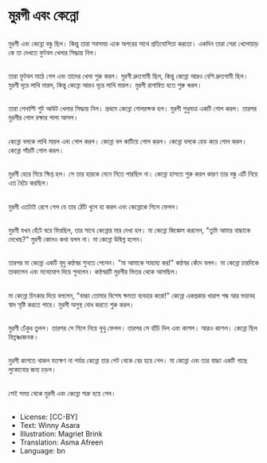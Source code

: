 # মুরগী এবং কেন্নো

##
মুরগী এবং কেন্নো বন্ধু ছিল। কিন্তু তারা সবসময় একে অপরের সাথে প্রতিযোগিতা করতো। একদিন তারা সেরা খেলোয়াড় কে তা দেখতে ফুটবল খেলার সিদ্ধান্ত নিল।

##
তারা ফুটবল মাঠে গেল এবং তাদের খেলা শুরু করল। মুরগী দ্রুতগামী ছিল, কিন্তু কেন্নো আরও বেশি দ্রুতগামী ছিল। মুরগী দূরে লাথি মারল, কিন্তু কেন্নো আরও দূরে লাথি মারল। মুরগী রাগান্বিত হতে শুরু করল।

##
তারা পেনাল্টি শুট আউট খেলার সিদ্ধান্ত নিল। প্রথমে কেন্নো গোলরক্ষক হল। মুরগী শুধুমাত্র একটি গোল করল। তারপর মুরগীর গোল রক্ষার পালা আসল।

##
কেন্নো বলকে লাথি মারল এবং গোল করল। কেন্নো বল কাটিয়ে গোল করল। কেন্নো বলকে হেড করে গোল করল। কেন্নো পাঁচটি গোল করল।

##
মুরগী হেরে গিয়ে ক্ষিপ্ত হল। সে তার হারকে মেনে নিতে পারছিল না। কেন্নো হাসতে শুরু করল কারণ তার বন্ধু এটি নিয়ে এত হৈচৈ করছিল।

##
মুরগী এতটাই রেগে গেল যে তার ঠোঁট খুলে হা করল এবং কেন্নোকে গিলে ফেলল।

##
মুরগী যখন হেঁটে ঘরে ফিরছিল, তার সাথে কেন্নোর মার দেখা হল। মা কেন্নো জিজ্ঞেস করলেন, "তুমি আমার বাচ্চাকে দেখেছ?" মুরগী কোনও কথা বলল না। মা কেন্নো উদ্বিগ্ন হলেন।

##
তারপর মা কেন্নো একটি মৃদু কণ্ঠস্বর শুনতে পেলেন। "মা আমাকে সাহায্য কর!" কণ্ঠস্বর কেঁদে বলল। মা কেন্নো চারদিকে তাকালেন এবং মনোযোগ দিয়ে শুনলেন। কণ্ঠস্বরটি মুরগীর ভিতর থেকে আসছিল।

##
মা কেন্নো চিৎকার দিয়ে বললেন, "বাচ্চা তোমার বিশেষ ক্ষমতা ব্যবহার করো!" কেন্নো একপ্রকার খারাপ গন্ধ আর ভয়াবহ স্বাদ সৃষ্টি করতে পারে। মুরগী অসুস্থ বোধ করতে শুরু করল।

##
মুরগী ঢেঁকুর তুলল। তারপর সে গিলে নিয়ে থুথু ফেলল। তারপর সে হাঁচি দিল এবং কাশল। আরও কাশল। কেন্নো ছিল বিতৃষ্ণাজনক।

##
মুরগী কাশতে থাকল যতক্ষণ না পর্যন্ত কেন্নো তার পেট থেকে বের হয়ে গেল। মা কেন্নো এবং তার বাচ্চা একটি গাছে লুকোনোর জন্য চড়ল।

##
সেই সময় থেকে মুরগী এবং কেন্নো শত্রু হয়ে গেল।

##
* License: [CC-BY]
* Text: Winny Asara
* Illustration: Magriet Brink
* Translation: Asma Afreen
* Language: bn
